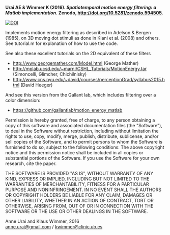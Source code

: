 
**Urai AE & Wimmer K (2016). _Spatiotemporal motion energy filtering: a Matlab implementation._ Zenodo, http://doi.org/10.5281/zenodo.594505.**

 [![DOI](https://zenodo.org/badge/47610027.svg)](http://doi.org/10.5281/zenodo.594505)

Implements motion energy filtering as described in Adelson & Bergen (1985), on 3D moving dot stimuli as done in Kiani et al. (2008) and others. See tutorial.m for explanation of how to use the code.

See also these excellent tutorials on the 2D equivalent of these filters
* http://www.georgemather.com/Model.html (George Mather)
* http://mplab.ucsd.edu/~marni/CSHL_Tutorials/MotionEnergy.tar (Simoncelli, Glimcher, Chichilnisky)
* http://www.cns.nyu.edu/~david/courses/perceptionGrad/syllabus2015.html (David Heeger)

And see this version from the Gallant lab, which includes filtering over a color dimension:
* https://github.com/gallantlab/motion_energy_matlab

Permission is hereby granted, free of charge, to any person obtaining a
copy of this software and associated documentation files (the "Software"),
to deal in the Software without restriction, including without limitation
the rights to use, copy, modify, merge, publish, distribute, sublicense,
and/or sell copies of the Software, and to permit persons to whom the
Software is furnished to do so, subject to the following conditions:
The above copyright notice and this permission notice shall be included
in all copies or substantial portions of the Software.
If you use the Software for your own research, cite the paper.

THE SOFTWARE IS PROVIDED "AS IS", WITHOUT WARRANTY OF ANY KIND, EXPRESS
OR IMPLIED, INCLUDING BUT NOT LIMITED TO THE WARRANTIES OF MERCHANTABILITY,
FITNESS FOR A PARTICULAR PURPOSE AND NONINFRINGEMENT. IN NO EVENT SHALL THE
AUTHORS OR COPYRIGHT HOLDERS BE LIABLE FOR ANY CLAIM, DAMAGES OR OTHER
LIABILITY, WHETHER IN AN ACTION OF CONTRACT, TORT OR OTHERWISE, ARISING
FROM, OUT OF OR IN CONNECTION WITH THE SOFTWARE OR THE USE OR OTHER
DEALINGS IN THE SOFTWARE.

Anne Urai and Klaus Wimmer, 2016   
anne.urai@gmail.com / kwimmer@clinic.ub.es
